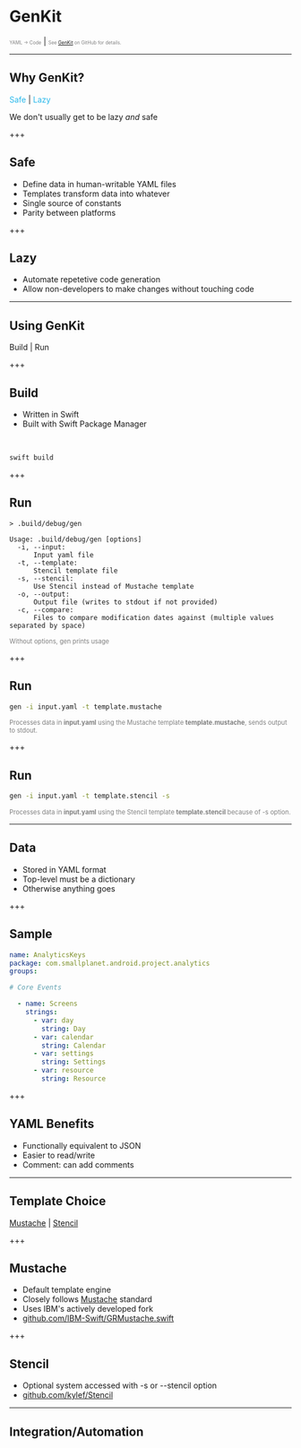 # GenKit
<span style="font-size:0.6em; color:gray">YAML -> Code</span> |
<span style="font-size:0.6em; color:gray">See <a href="https://github.com/SmallPlanetSwift/GenKit/" target="_blank">GenKit</a> on GitHub for details.</span>

---

## Why GenKit?
<span style="color:#29B8EB">Safe</span> |
<span style="color:#29B8EB">Lazy</span>

We don't usually get to be lazy _and_ safe

+++

## Safe

* Define data in human-writable YAML files
* Templates transform data into whatever
* Single source of constants
* Parity between platforms

+++

## Lazy

* Automate repetetive code generation
* Allow non-developers to make changes without touching code

---

## Using GenKit
Build | Run

+++

## Build

* Written in Swift
* Built with Swift Package Manager

</br>

```bash
swift build
```

+++

## Run

```text
> .build/debug/gen

Usage: .build/debug/gen [options]
  -i, --input:
      Input yaml file
  -t, --template:
      Stencil template file
  -s, --stencil:
      Use Stencil instead of Mustache template
  -o, --output:
      Output file (writes to stdout if not provided)
  -c, --compare:
      Files to compare modification dates against (multiple values separated by space)
```

<span style="font-size:0.8em; color:gray">Without options, gen prints usage</span>

+++

## Run

```bash
gen -i input.yaml -t template.mustache
```

<span style="font-size:0.8em; color:gray">Processes data in **input.yaml** using the Mustache template **template.mustache**, sends output to stdout.</span>

+++

## Run

```bash
gen -i input.yaml -t template.stencil -s
```

<span style="font-size:0.8em; color:gray">Processes data in **input.yaml** using the Stencil template **template.stencil** because of -s option.</span>

---

## Data

* Stored in YAML format
* Top-level must be a dictionary
* Otherwise anything goes

+++

## Sample

```yaml
name: AnalyticsKeys
package: com.smallplanet.android.project.analytics
groups:

# Core Events

  - name: Screens
    strings:
      - var: day
        string: Day
      - var: calendar
        string: Calendar
      - var: settings
        string: Settings
      - var: resource
        string: Resource
```

+++

## YAML Benefits

* Functionally equivalent to JSON
* Easier to read/write
* Comment: can add comments


---

## Template Choice

<a href="https://github.com/IBM-Swift/GRMustache.swift" target="_blank">Mustache</a> |
<a href="https://github.com/kylef/Stencil" target="_blank">Stencil</a>

+++

## Mustache

* Default template engine
* Closely follows <a href="http://mustache.github.io" target="_blank">Mustache</a> standard
* Uses IBM's actively developed fork
* <a href="https://github.com/IBM-Swift/GRMustache.swift" target="_blank">github.com/IBM-Swift/GRMustache.swift</a>

+++

## Stencil

* Optional system accessed with -s or --stencil option
* <a href="https://github.com/kylef/Stencil.git" target="_blank">github.com/kylef/Stencil</a>
---

## Integration/Automation
